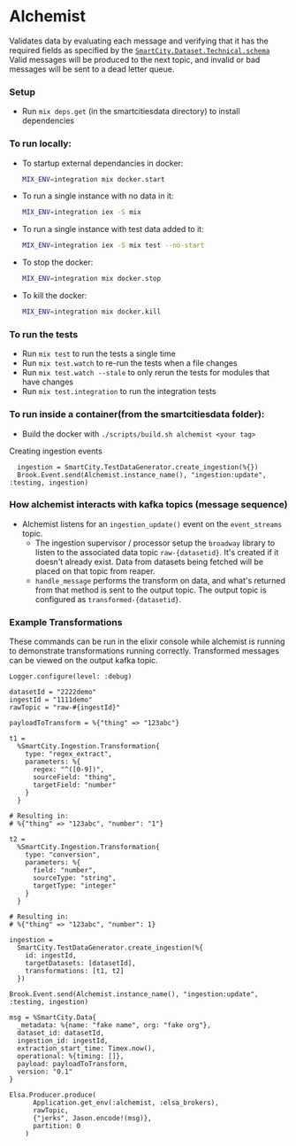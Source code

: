 # Alchemist

Validates data by evaluating each message and verifying that it has the required fields as specified by the [`SmartCity.Dataset.Technical.schema`](https://github.com/smartcitiesdata/smart_city/blob/master/lib/smart_city/dataset/technical.ex) Valid messages will be produced to the next topic, and invalid or bad messages will be sent to a dead letter queue.

### Setup

- Run `mix deps.get` (in the smartcitiesdata directory) to install dependencies

### To run locally:

- To startup external dependancies in docker:
  ```bash
  MIX_ENV=integration mix docker.start
  ```
- To run a single instance with no data in it:
  ```bash
  MIX_ENV=integration iex -S mix
  ```
- To run a single instance with test data added to it:
  ```bash
  MIX_ENV=integration iex -S mix test --no-start
  ```
- To stop the docker:
  ```bash
  MIX_ENV=integration mix docker.stop
  ```
- To kill the docker:
  ```bash
  MIX_ENV=integration mix docker.kill
  ```

### To run the tests

- Run `mix test` to run the tests a single time
- Run `mix test.watch` to re-run the tests when a file changes
- Run `mix test.watch --stale` to only rerun the tests for modules that have changes
- Run `mix test.integration` to run the integration tests

### To run inside a container(from the smartcitiesdata folder):

- Build the docker with `./scripts/build.sh alchemist <your tag>`

Creating ingestion events

```
  ingestion = SmartCity.TestDataGenerator.create_ingestion(%{})
  Brook.Event.send(Alchemist.instance_name(), "ingestion:update", :testing, ingestion)
```

### How alchemist interacts with kafka topics (message sequence)

- Alchemist listens for an `ingestion_update()` event on the `event_streams` topic.
  - The ingestion supervisor / processor setup the `broadway` library to listen
    to the associated data topic `raw-{datasetid}`. It's created if it doesn't
    already exist. Data from datasets being fetched will be placed on that topic
    from reaper.
  - `handle_message` performs the transform on data, and what's returned from
    that method is sent to the output topic. The output topic is configured as
    `transformed-{datasetid}`.

### Example Transformations
 
These commands can be run in the elixir console while alchemist is running
to demonstrate transformations running correctly. Transformed messages
can be viewed on the output kafka topic.

```
Logger.configure(level: :debug)

datasetId = "2222demo"
ingestId = "1111demo"
rawTopic = "raw-#{ingestId}"

payloadToTransform = %{"thing" => "123abc"}

t1 =
  %SmartCity.Ingestion.Transformation{
    type: "regex_extract",
    parameters: %{
      regex: "^([0-9])",
      sourceField: "thing",
      targetField: "number"
    }
  }

# Resulting in:
# %{"thing" => "123abc", "number": "1"}

t2 =
  %SmartCity.Ingestion.Transformation{
    type: "conversion",
    parameters: %{
      field: "number",
      sourceType: "string",
      targetType: "integer"
    }
  }

# Resulting in:
# %{"thing" => "123abc", "number": 1}

ingestion =
  SmartCity.TestDataGenerator.create_ingestion(%{
    id: ingestId,
    targetDatasets: [datasetId],
    transformations: [t1, t2]
  })

Brook.Event.send(Alchemist.instance_name(), "ingestion:update", :testing, ingestion)

msg = %SmartCity.Data{
  _metadata: %{name: "fake name", org: "fake org"},
  dataset_id: datasetId,
  ingestion_id: ingestId,
  extraction_start_time: Timex.now(),
  operational: %{timing: []},
  payload: payloadToTransform,
  version: "0.1"
}

Elsa.Producer.produce(
      Application.get_env(:alchemist, :elsa_brokers),
      rawTopic,
      {"jerks", Jason.encode!(msg)},
      partition: 0
    )
```
